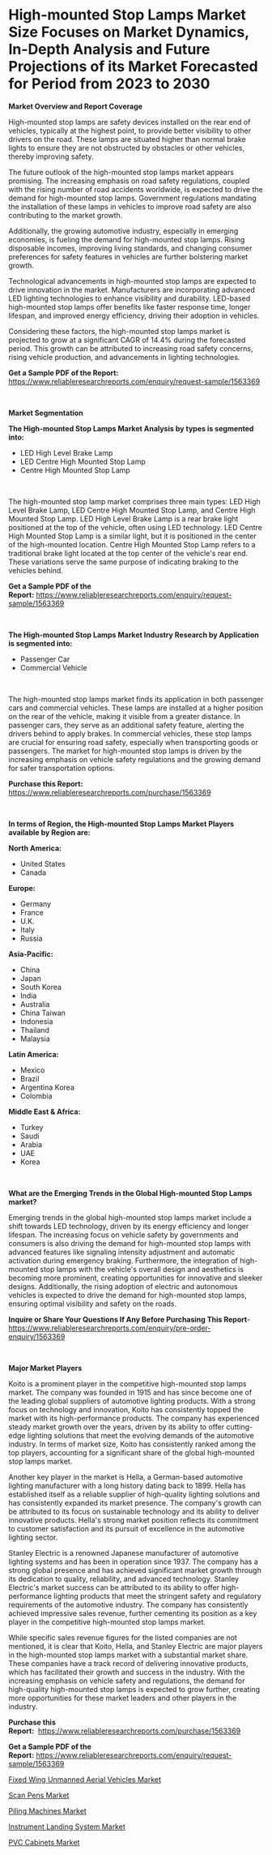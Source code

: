 <p><h1>High-mounted Stop Lamps Market Size Focuses on Market Dynamics, In-Depth Analysis and Future Projections of its Market Forecasted for Period from 2023 to 2030</h1></p><p><strong>Market Overview and Report Coverage</strong></p>
<p><p>High-mounted stop lamps are safety devices installed on the rear end of vehicles, typically at the highest point, to provide better visibility to other drivers on the road. These lamps are situated higher than normal brake lights to ensure they are not obstructed by obstacles or other vehicles, thereby improving safety.</p><p>The future outlook of the high-mounted stop lamps market appears promising. The increasing emphasis on road safety regulations, coupled with the rising number of road accidents worldwide, is expected to drive the demand for high-mounted stop lamps. Government regulations mandating the installation of these lamps in vehicles to improve road safety are also contributing to the market growth.</p><p>Additionally, the growing automotive industry, especially in emerging economies, is fueling the demand for high-mounted stop lamps. Rising disposable incomes, improving living standards, and changing consumer preferences for safety features in vehicles are further bolstering market growth.</p><p>Technological advancements in high-mounted stop lamps are expected to drive innovation in the market. Manufacturers are incorporating advanced LED lighting technologies to enhance visibility and durability. LED-based high-mounted stop lamps offer benefits like faster response time, longer lifespan, and improved energy efficiency, driving their adoption in vehicles.</p><p>Considering these factors, the high-mounted stop lamps market is projected to grow at a significant CAGR of 14.4% during the forecasted period. This growth can be attributed to increasing road safety concerns, rising vehicle production, and advancements in lighting technologies.</p></p>
<p><strong>Get a Sample PDF of the Report:</strong> <a href="https://www.reliableresearchreports.com/enquiry/request-sample/1563369">https://www.reliableresearchreports.com/enquiry/request-sample/1563369</a></p>
<p>&nbsp;</p>
<p><strong>Market Segmentation</strong></p>
<p><strong>The High-mounted Stop Lamps Market Analysis by types is segmented into:</strong></p>
<p><ul><li>LED High Level Brake Lamp</li><li>LED Centre High Mounted Stop Lamp</li><li>Centre High Mounted Stop Lamp</li></ul></p>
<p>&nbsp;</p>
<p><p>The high-mounted stop lamp market comprises three main types: LED High Level Brake Lamp, LED Centre High Mounted Stop Lamp, and Centre High Mounted Stop Lamp. LED High Level Brake Lamp is a rear brake light positioned at the top of the vehicle, often using LED technology. LED Centre High Mounted Stop Lamp is a similar light, but it is positioned in the center of the high-mounted location. Centre High Mounted Stop Lamp refers to a traditional brake light located at the top center of the vehicle's rear end. These variations serve the same purpose of indicating braking to the vehicles behind.</p></p>
<p><strong>Get a Sample PDF of the Report:</strong>&nbsp;<a href="https://www.reliableresearchreports.com/enquiry/request-sample/1563369">https://www.reliableresearchreports.com/enquiry/request-sample/1563369</a></p>
<p>&nbsp;</p>
<p><strong>The High-mounted Stop Lamps Market Industry Research by Application is segmented into:</strong></p>
<p><ul><li>Passenger Car</li><li>Commercial Vehicle</li></ul></p>
<p>&nbsp;</p>
<p><p>The high-mounted stop lamps market finds its application in both passenger cars and commercial vehicles. These lamps are installed at a higher position on the rear of the vehicle, making it visible from a greater distance. In passenger cars, they serve as an additional safety feature, alerting the drivers behind to apply brakes. In commercial vehicles, these stop lamps are crucial for ensuring road safety, especially when transporting goods or passengers. The market for high-mounted stop lamps is driven by the increasing emphasis on vehicle safety regulations and the growing demand for safer transportation options.</p></p>
<p><strong>Purchase this Report:</strong>&nbsp; <a href="https://www.reliableresearchreports.com/purchase/1563369">https://www.reliableresearchreports.com/purchase/1563369</a></p>
<p>&nbsp;</p>
<p><strong>In terms of Region, the High-mounted Stop Lamps Market Players available by Region are:</strong></p>
<p>
    <p> <strong> North America: </strong>
        <ul>
            <li>United States</li>
            <li>Canada</li>
        </ul>
        </p> 
    <p> <strong> Europe: </strong>
        <ul>
            <li>Germany</li>
            <li>France</li>
            <li>U.K.</li>
            <li>Italy</li>
            <li>Russia</li>
        </ul>
        </p> 
    <p> <strong> Asia-Pacific: </strong>
        <ul>
            <li>China</li>
            <li>Japan</li>
            <li>South Korea</li>
            <li>India</li>
            <li>Australia</li>
            <li>China Taiwan</li>
            <li>Indonesia</li>
            <li>Thailand</li>
            <li>Malaysia</li>
        </ul>
        </p> 
    <p> <strong> Latin America: </strong>
        <ul>
            <li>Mexico</li>
            <li>Brazil</li>
            <li>Argentina Korea</li>
            <li>Colombia</li>
        </ul>
        </p> 
    <p> <strong> Middle East & Africa: </strong>
        <ul>
            <li>Turkey</li>
            <li>Saudi</li>
            <li>Arabia</li>
            <li>UAE</li>
            <li>Korea</li>
        </ul>
    </p>
    </p>
<p>&nbsp;</p>
<p><strong>What are the Emerging Trends in the Global High-mounted Stop Lamps market?</strong></p>
<p><p>Emerging trends in the global high-mounted stop lamps market include a shift towards LED technology, driven by its energy efficiency and longer lifespan. The increasing focus on vehicle safety by governments and consumers is also driving the demand for high-mounted stop lamps with advanced features like signaling intensity adjustment and automatic activation during emergency braking. Furthermore, the integration of high-mounted stop lamps with the vehicle's overall design and aesthetics is becoming more prominent, creating opportunities for innovative and sleeker designs. Additionally, the rising adoption of electric and autonomous vehicles is expected to drive the demand for high-mounted stop lamps, ensuring optimal visibility and safety on the roads.</p></p>
<p><strong>Inquire or Share Your Questions If Any Before Purchasing This Report</strong>- <a href="https://www.reliableresearchreports.com/enquiry/pre-order-enquiry/1563369">https://www.reliableresearchreports.com/enquiry/pre-order-enquiry/1563369</a></p>
<p>&nbsp;</p>
<p><strong>Major Market Players</strong></p>
<p><p>Koito is a prominent player in the competitive high-mounted stop lamps market. The company was founded in 1915 and has since become one of the leading global suppliers of automotive lighting products. With a strong focus on technology and innovation, Koito has consistently topped the market with its high-performance products. The company has experienced steady market growth over the years, driven by its ability to offer cutting-edge lighting solutions that meet the evolving demands of the automotive industry. In terms of market size, Koito has consistently ranked among the top players, accounting for a significant share of the global high-mounted stop lamps market.</p><p>Another key player in the market is Hella, a German-based automotive lighting manufacturer with a long history dating back to 1899. Hella has established itself as a reliable supplier of high-quality lighting solutions and has consistently expanded its market presence. The company's growth can be attributed to its focus on sustainable technology and its ability to deliver innovative products. Hella's strong market position reflects its commitment to customer satisfaction and its pursuit of excellence in the automotive lighting sector.</p><p>Stanley Electric is a renowned Japanese manufacturer of automotive lighting systems and has been in operation since 1937. The company has a strong global presence and has achieved significant market growth through its dedication to quality, reliability, and advanced technology. Stanley Electric's market success can be attributed to its ability to offer high-performance lighting products that meet the stringent safety and regulatory requirements of the automotive industry. The company has consistently achieved impressive sales revenue, further cementing its position as a key player in the competitive high-mounted stop lamps market.</p><p>While specific sales revenue figures for the listed companies are not mentioned, it is clear that Koito, Hella, and Stanley Electric are major players in the high-mounted stop lamps market with a substantial market share. These companies have a track record of delivering innovative products, which has facilitated their growth and success in the industry. With the increasing emphasis on vehicle safety and regulations, the demand for high-quality high-mounted stop lamps is expected to grow further, creating more opportunities for these market leaders and other players in the industry.</p></p>
<p><strong>Purchase this Report:</strong>&nbsp;&nbsp;<a href="https://www.reliableresearchreports.com/purchase/1563369">https://www.reliableresearchreports.com/purchase/1563369</a></p>
<p></p>
<p><strong>Get a Sample PDF of the Report:</strong>&nbsp;<a href="https://www.reliableresearchreports.com/enquiry/request-sample/1563369">https://www.reliableresearchreports.com/enquiry/request-sample/1563369</a></p>
<p><p><a href="https://www.linkedin.com/pulse/fixed-wing-unmanned-aerial-vehicles-market-research-report-uqu9f/">Fixed Wing Unmanned Aerial Vehicles Market</a></p><p><a href="https://medium.com/@wall.see.write/scan-pens-market-insights-into-market-cagr-market-trends-and-growth-strategies-63e8d6b4c035">Scan Pens Market</a></p><p><a href="https://www.linkedin.com/pulse/piling-machines-market-size-share-amp-trends-analysis-9b23f/">Piling Machines Market</a></p><p><a href="https://www.linkedin.com/pulse/instrument-landing-system-market-size-share-amp-trends-qopvf/">Instrument Landing System Market</a></p><p><a href="https://medium.com/@stand.tough.park/pvc-cabinets-nbsp-market-focuses-on-market-share-size-and-projected-forecast-till-2030-ac89041a3c74">PVC Cabinets Market</a></p></p>